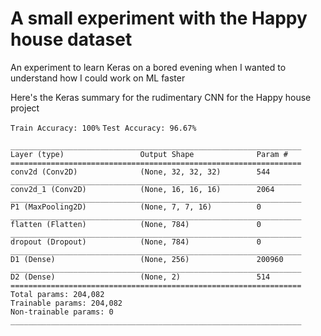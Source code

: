 # A small experiment with the Happy house dataset
An experiment to learn Keras on a bored evening when I wanted to understand how I could work on ML faster


Here's the Keras summary for the rudimentary CNN for the Happy house project

```Train Accuracy: 100%```
```Test Accuracy: 96.67%```

```
_________________________________________________________________
Layer (type)                 Output Shape              Param #
=================================================================
conv2d (Conv2D)              (None, 32, 32, 32)        544
_________________________________________________________________
conv2d_1 (Conv2D)            (None, 16, 16, 16)        2064
_________________________________________________________________
P1 (MaxPooling2D)            (None, 7, 7, 16)          0
_________________________________________________________________
flatten (Flatten)            (None, 784)               0
_________________________________________________________________
dropout (Dropout)            (None, 784)               0
_________________________________________________________________
D1 (Dense)                   (None, 256)               200960
_________________________________________________________________
D2 (Dense)                   (None, 2)                 514
=================================================================
Total params: 204,082
Trainable params: 204,082
Non-trainable params: 0
_________________________________________________________________
````
